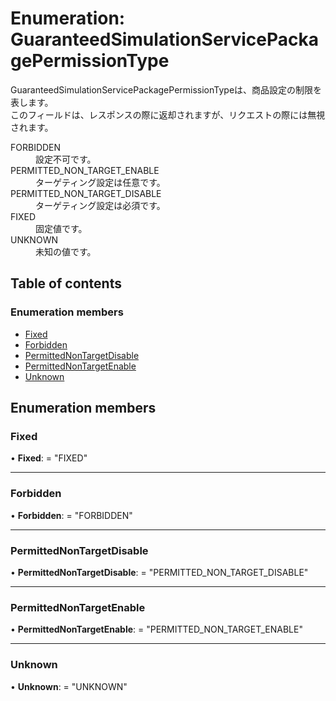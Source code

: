 # Enumeration: GuaranteedSimulationServicePackagePermissionType


<div lang=\"ja\">   GuaranteedSimulationServicePackagePermissionTypeは、商品設定の制限を表します。<br>   このフィールドは、レスポンスの際に返却されますが、リクエストの際には無視されます。 </div>  <dl class=term>   <dt class=\"term__item\">FORBIDDEN</dt>   <dd class=\"term__desc\"><span lang=\"ja\">設定不可です。</span></dd>   <dt class=\"term__item\">PERMITTED_NON_TARGET_ENABLE</dt>   <dd class=\"term__desc\"><span lang=\"ja\">ターゲティング設定は任意です。</span></dd>   <dt class=\"term__item\">PERMITTED_NON_TARGET_DISABLE</dt>   <dd class=\"term__desc\"><span lang=\"ja\">ターゲティング設定は必須です。</span></dd>   <dt class=\"term__item\">FIXED</dt>   <dd class=\"term__desc\"><span lang=\"ja\">固定値です。</span></dd>   <dt class=\"term__item\">UNKNOWN</dt>   <dd class=\"term__desc\"><span lang=\"ja\">未知の値です。</span></dd> </dl>

## Table of contents

### Enumeration members

- [Fixed](guaranteedsimulationservicepackagepermissiontype.md#fixed)
- [Forbidden](guaranteedsimulationservicepackagepermissiontype.md#forbidden)
- [PermittedNonTargetDisable](guaranteedsimulationservicepackagepermissiontype.md#permittednontargetdisable)
- [PermittedNonTargetEnable](guaranteedsimulationservicepackagepermissiontype.md#permittednontargetenable)
- [Unknown](guaranteedsimulationservicepackagepermissiontype.md#unknown)

## Enumeration members

### Fixed

• **Fixed**: = "FIXED"

___

### Forbidden

• **Forbidden**: = "FORBIDDEN"

___

### PermittedNonTargetDisable

• **PermittedNonTargetDisable**: = "PERMITTED\_NON\_TARGET\_DISABLE"

___

### PermittedNonTargetEnable

• **PermittedNonTargetEnable**: = "PERMITTED\_NON\_TARGET\_ENABLE"

___

### Unknown

• **Unknown**: = "UNKNOWN"

